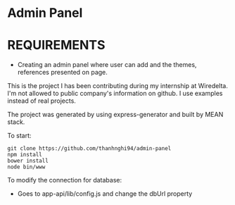 # Admin Panel

# REQUIREMENTS
- Creating an admin panel where user can add and the themes, references presented on page. 

This is the project I has been contributing during my internship at Wiredelta. 
I'm not allowed to public company's information on github. I use examples instead of real projects.

The project was generated by using express-generator and built by MEAN stack.

To start:
```
git clone https://github.com/thanhnghi94/admin-panel
npm install
bower install
node bin/www
```
To modify the connection for database:
 - Goes to app-api/lib/config.js and change the dbUrl property
